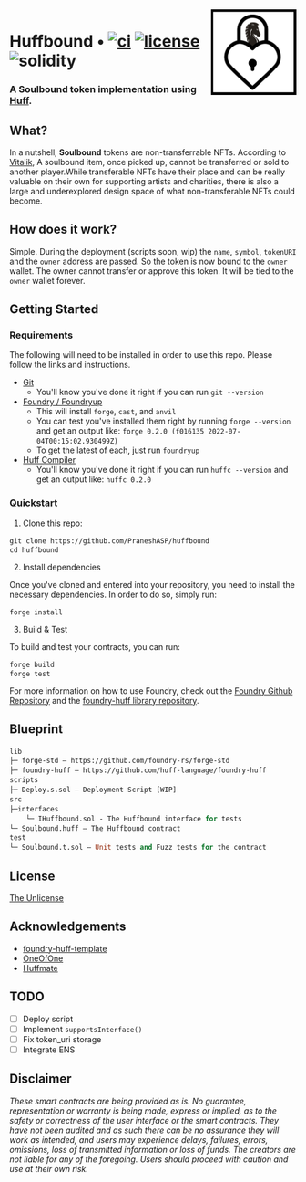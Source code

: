  <img align="right" width="150" height="150" top="100" src="./assets/logo.png">

# Huffbound • [![ci](https://github.com/PraneshASP/huffbound/actions/workflows/ci.yaml/badge.svg?branch=main)](https://github.com/PraneshASP/huffbound/actions/workflows/ci.yaml) [![license](https://img.shields.io/badge/Unlicense-blue.svg?label=license)](https://opensource.org/licenses/unlicense) ![solidity](https://img.shields.io/badge/solidity-%3E%3D0.8.13%20%3C0.9.0-lightgrey)

<h3>

A **Soulbound** token implementation using [**Huff**](https://docs.huff.sh).

</h3>
 
## What?

In a nutshell, **Soulbound** tokens are non-transferrable NFTs. According to [Vitalik](https://vitalik.ca/general/2022/01/26/soulbound.html), A soulbound item, once picked up, cannot be transferred or sold to another player.While transferable NFTs have their place and can be really valuable on their own for supporting artists and charities, there is also a large and underexplored design space of what non-transferable NFTs could become.

## How does it work?

Simple. During the deployment (scripts soon, wip) the `name`, `symbol`, `tokenURI` and the `owner` address are passed. So the token is now bound to the `owner` wallet. The owner cannot transfer or approve this token. It will be tied to the `owner` wallet forever.

## Getting Started

### Requirements

The following will need to be installed in order to use this repo. Please follow the links and instructions.

- [Git](https://git-scm.com/book/en/v2/Getting-Started-Installing-Git)
  - You'll know you've done it right if you can run `git --version`
- [Foundry / Foundryup](https://github.com/gakonst/foundry)
  - This will install `forge`, `cast`, and `anvil`
  - You can test you've installed them right by running `forge --version` and get an output like: `forge 0.2.0 (f016135 2022-07-04T00:15:02.930499Z)`
  - To get the latest of each, just run `foundryup`
- [Huff Compiler](https://docs.huff.sh/get-started/installing/)
  - You'll know you've done it right if you can run `huffc --version` and get an output like: `huffc 0.2.0`

### Quickstart

1. Clone this repo:

```
git clone https://github.com/PraneshASP/huffbound
cd huffbound
```

2. Install dependencies

Once you've cloned and entered into your repository, you need to install the necessary dependencies. In order to do so, simply run:

```shell
forge install
```

3. Build & Test

To build and test your contracts, you can run:

```shell
forge build
forge test
```

For more information on how to use Foundry, check out the [Foundry Github Repository](https://github.com/foundry-rs/foundry/tree/master/forge) and the [foundry-huff library repository](https://github.com/huff-language/foundry-huff).

## Blueprint

```ml
lib
├─ forge-std — https://github.com/foundry-rs/forge-std
├─ foundry-huff — https://github.com/huff-language/foundry-huff
scripts
├─ Deploy.s.sol — Deployment Script [WIP]
src
├─interfaces
    └─ IHuffbound.sol - The Huffbound interface for tests
└─ Soulbound.huff — The Huffbound contract
test
└─ Soulbound.t.sol — Unit tests and Fuzz tests for the contract
```

## License

[The Unlicense](https://github.com/PraneshASP/huffbound/blob/master/LICENSE)

## Acknowledgements

- [foundry-huff-template](https://github.com/huff-language/huff-project-template)
- [OneOfOne](https://github.com/wschwab/one-of-one)
- [Huffmate](https://github.com/pentagonxyz/huffmate)

## TODO

- [ ] Deploy script
- [ ] Implement `supportsInterface()`
- [ ] Fix token_uri storage
- [ ] Integrate ENS

## Disclaimer

_These smart contracts are being provided as is. No guarantee, representation or warranty is being made, express or implied, as to the safety or correctness of the user interface or the smart contracts. They have not been audited and as such there can be no assurance they will work as intended, and users may experience delays, failures, errors, omissions, loss of transmitted information or loss of funds. The creators are not liable for any of the foregoing. Users should proceed with caution and use at their own risk._
